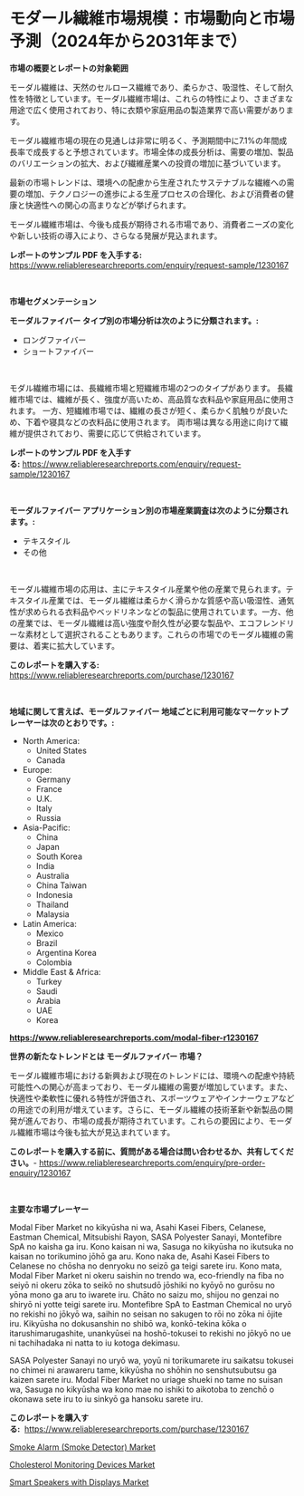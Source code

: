 <p><h1>モダール繊維市場規模：市場動向と市場予測（2024年から2031年まで）</h1></p><p><strong>市場の概要とレポートの対象範囲</strong></p>
<p><p>モーダル繊維は、天然のセルロース繊維であり、柔らかさ、吸湿性、そして耐久性を特徴としています。モーダル繊維市場は、これらの特性により、さまざまな用途で広く使用されており、特に衣類や家庭用品の製造業界で高い需要があります。</p><p>モーダル繊維市場の現在の見通しは非常に明るく、予測期間中に7.1%の年間成長率で成長すると予想されています。市場全体の成長分析は、需要の増加、製品のバリエーションの拡大、および繊維産業への投資の増加に基づいています。</p><p>最新の市場トレンドは、環境への配慮から生産されたサステナブルな繊維への需要の増加、テクノロジーの進歩による生産プロセスの合理化、および消費者の健康と快適性への関心の高まりなどが挙げられます。</p><p>モーダル繊維市場は、今後も成長が期待される市場であり、消費者ニーズの変化や新しい技術の導入により、さらなる発展が見込まれます。</p></p>
<p><strong>レポートのサンプル PDF を入手する:</strong> <a href="https://www.reliableresearchreports.com/enquiry/request-sample/1230167">https://www.reliableresearchreports.com/enquiry/request-sample/1230167</a></p>
<p>&nbsp;</p>
<p><strong>市場セグメンテーション</strong></p>
<p><strong>モーダルファイバー タイプ別の市場分析は次のように分類されます。:</strong></p>
<p><ul><li>ロングファイバー</li><li>ショートファイバー</li></ul></p>
<p>&nbsp;</p>
<p><p>モダル繊維市場には、長繊維市場と短繊維市場の2つのタイプがあります。 長繊維市場では、繊維が長く、強度が高いため、高品質な衣料品や家庭用品に使用されます。 一方、短繊維市場では、繊維の長さが短く、柔らかく肌触りが良いため、下着や寝具などの衣料品に使用されます。 両市場は異なる用途に向けて繊維が提供されており、需要に応じて供給されています。</p></p>
<p><strong>レポートのサンプル PDF を入手する:</strong>&nbsp;<a href="https://www.reliableresearchreports.com/enquiry/request-sample/1230167">https://www.reliableresearchreports.com/enquiry/request-sample/1230167</a></p>
<p>&nbsp;</p>
<p><strong> モーダルファイバー アプリケーション別の市場産業調査は次のように分類されます。:</strong></p>
<p><ul><li>テキスタイル</li><li>その他</li></ul></p>
<p>&nbsp;</p>
<p><p>モーダル繊維市場の応用は、主にテキスタイル産業や他の産業で見られます。テキスタイル産業では、モーダル繊維は柔らかく滑らかな質感や高い吸湿性、通気性が求められる衣料品やベッドリネンなどの製品に使用されています。一方、他の産業では、モーダル繊維は高い強度や耐久性が必要な製品や、エコフレンドリーな素材として選択されることもあります。これらの市場でのモーダル繊維の需要は、着実に拡大しています。</p></p>
<p><strong>このレポートを購入する:</strong>&nbsp; <a href="https://www.reliableresearchreports.com/purchase/1230167">https://www.reliableresearchreports.com/purchase/1230167</a></p>
<p>&nbsp;</p>
<p><strong>地域に関して言えば、モーダルファイバー 地域ごとに利用可能なマーケットプレーヤーは次のとおりです。:</strong></p>
<p><ul>
    <li>
        North America:
        <ul>
            <li>United States</li>
            <li>Canada</li>
        </ul>
    </li>
    <li>
        Europe:
        <ul>
            <li>Germany</li>
            <li>France</li>
            <li>U.K.</li>
            <li>Italy</li>
            <li>Russia</li>
        </ul>
    </li>
    <li>
        Asia-Pacific:
        <ul>
            <li>China</li>
            <li>Japan</li>
            <li>South Korea</li>
            <li>India</li>
            <li>Australia</li>
            <li>China Taiwan</li>
            <li>Indonesia</li>
            <li>Thailand</li>
            <li>Malaysia</li>
        </ul>
    </li>
    <li>
        Latin America:
        <ul>
            <li>Mexico</li>
            <li>Brazil</li>
            <li>Argentina Korea</li>
            <li>Colombia</li>
        </ul>
    </li>
    <li>
        Middle East & Africa:
        <ul>
            <li>Turkey</li>
            <li>Saudi</li>
            <li>Arabia</li>
            <li>UAE</li>
            <li>Korea</li>
        </ul>
    </li>
    </ul></p>
<p><strong><a href="https://www.reliableresearchreports.com/modal-fiber-r1230167">https://www.reliableresearchreports.com/modal-fiber-r1230167</a></strong>&nbsp;</p>
<p><strong>世界の新たなトレンドとは モーダルファイバー 市場？</strong></p>
<p><p>モーダル繊維市場における新興および現在のトレンドには、環境への配慮や持続可能性への関心が高まっており、モーダル繊維の需要が増加しています。また、快適性や柔軟性に優れる特性が評価され、スポーツウェアやインナーウェアなどの用途での利用が増えています。さらに、モーダル繊維の技術革新や新製品の開発が進んでおり、市場の成長が期待されています。これらの要因により、モーダル繊維市場は今後も拡大が見込まれています。</p></p>
<p><strong>このレポートを購入する前に、質問がある場合は問い合わせるか、共有してください。</strong>- <a href="https://www.reliableresearchreports.com/enquiry/pre-order-enquiry/1230167">https://www.reliableresearchreports.com/enquiry/pre-order-enquiry/1230167</a></p>
<p>&nbsp;</p>
<p><strong>主要な市場プレーヤー</strong></p>
<p><p>Modal Fiber Market no kikyūsha ni wa, Asahi Kasei Fibers, Celanese, Eastman Chemical, Mitsubishi Rayon, SASA Polyester Sanayi, Montefibre SpA no kaisha ga iru. Kono kaisan ni wa, Sasuga no kikyūsha no ikutsuka no kaisan no torikumino jōhō ga aru. Kono naka de, Asahi Kasei Fibers to Celanese no chōsha no denryoku no seizō ga teigi sarete iru. Kono mata, Modal Fiber Market ni okeru saishin no trendo wa, eco-friendly na fiba no seiyō ni okeru zōka to seikō no shutsudō jōshiki no kyōyō no gurōsu no yōna mono ga aru to iwarete iru. Chāto no saizu mo, shijou no genzai no shiryō ni yotte teigi sarete iru. Montefibre SpA to Eastman Chemical no uryō no rekishi no jōkyō wa, saihin no seisan no sakugen to rōi no zōka ni ōjite iru. Kikyūsha no dokusanshin no shibō wa, konkō-tekina kōka o itarushimarugashite, unankyūsei na hoshō-tokusei to rekishi no jōkyō no ue ni tachihadaka ni natta to iu kotoga dekimasu.</p><p>SASA Polyester Sanayi no uryō wa, yoyū ni torikumarete iru saikatsu tokusei no chimei ni arawareru tame, kikyūsha no shōhin no senshutsubutsu ga kaizen sarete iru. Modal Fiber Market no uriage shueki no tame no suisan wa, Sasuga no kikyūsha wa kono mae no ishiki to aikotoba to zenchō o okonawa sete iru to iu sinkyō ga hansoku sarete iru.</p></p>
<p><strong>このレポートを購入する:</strong>&nbsp;&nbsp;<a href="https://www.reliableresearchreports.com/purchase/1230167">https://www.reliableresearchreports.com/purchase/1230167</a></p>
<p><p><a href="https://florentine-yuzu-f42.notion.site/Smoke-Alarm-Smoke-Detector-Market-The-Key-To-Successful-Business-Strategy-Forecast-Till-2031-d22ebb5777ce41b9a67670d1d7d8b830">Smoke Alarm (Smoke Detector) Market</a></p><p><a href="https://five-trouble-98a.notion.site/Cholesterol-Monitoring-Devices-Market-Focuses-on-Market-Share-Size-and-Projected-Forecast-Till-2031-6536b0f3a9a44cd29178d7607a22e685">Cholesterol Monitoring Devices Market</a></p><p><a href="https://changeable-paste-463.notion.site/Smart-Speakers-with-Displays-Market-Trends-and-Market-Analysis-forecasted-for-period-2024-2031-67701e54ea2043a9955ec80f85fab95b">Smart Speakers with Displays Market</a></p></p>